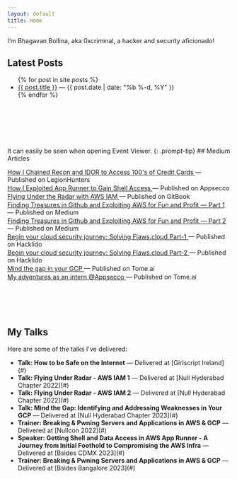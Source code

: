 ```yaml
---
layout: default
title: Home
---
```


I’m Bhagavan Bollina, aka 0xcriminal, a hacker and security aficionado!

## Latest Posts

<ul style="margin-bottom: 50px;">
  {% for post in site.posts %}
    <li>
      <a href="{{ post.url }}">{{ post.title }}</a> — {{ post.date | date: "%b %-d, %Y" }}
    </li>
  {% endfor %}
</ul>

<!-- Gap Section -->
<div style="height: 60px;"></div> <!-- Adds space between sections -->
It can easily be seen when opening Event Viewer. {: .prompt-tip}
## Medium Articles

<ul style="list-style-type: none; padding-left: 0;">
  <li style="margin-bottom: 2px;">
    <a href="https://medium.com/legionhunters/how-i-chained-recon-and-idor-to-access-100s-of-credit-cards-0ca50eb82a74" target="_blank">
      How I Chained Recon and IDOR to Access 100's of Credit Cards
    </a> — Published on LegionHunters
  </li>
  <li style="margin-bottom: 2px;">
    <a href="https://blog.appsecco.com/getting-shell-and-data-access-in-aws-app-runner-3632e844bc77" target="_blank">
      How I Exploited App Runner to Gain Shell Access
    </a> — Published on Appsecco
  </li>
  <li style="margin-bottom: 2px;">
    <a href="https://0xcriminal.gitbook.io/flying-under-radar-aws-iam/" target="_blank">
      Flying Under the Radar with AWS IAM
    </a> — Published on GitBook
  </li>
  <li style="margin-bottom: 2px;">
    <a href="https://blog.appsecco.com/finding-treasures-in-github-and-exploiting-aws-for-fun-and-profit-part-1-be5cfadf942" target="_blank">
      Finding Treasures in Github and Exploiting AWS for Fun and Profit — Part 1
    </a> — Published on Medium
  </li>
  <li style="margin-bottom: 2px;">
    <a href="https://blog.appsecco.com/finding-treasures-in-github-and-exploiting-aws-for-fun-and-profit-part-2-8ffefa995439" target="_blank">
      Finding Treasures in Github and Exploiting AWS for Fun and Profit — Part 2
    </a> — Published on Medium
  </li>
  <li style="margin-bottom: 2px;">
    <a href="https://hacklido.com/blog/472-begin-your-cloud-security-journey-solving-flawscloud-part-1" target="_blank">
      Begin your cloud security journey: Solving Flaws.cloud Part-1
    </a> — Published on Hacklido
  </li>
  <li style="margin-bottom: 2px;">
    <a href="https://hacklido.com/blog/481-begin-your-cloud-security-journey-solving-flawscloud-part-2" target="_blank">
      Begin your cloud security journey: Solving Flaws.cloud Part-2
    </a> — Published on Hacklido
  </li>
  <li style="margin-bottom: 2px;">
    <a href="https://lightfield.app/xcriminal/mind-the-gap-identifying-and-addressing-weaknesses-in-your-gcp-clelfpmqg09u26m3z0a98z8ek" target="_blank">
      Mind the gap in your GCP
    </a> — Published on Tome.ai
  </li>
  <li style="margin-bottom: 2px;">
    <a href="https://blog.appsecco.com/my-adventures-as-an-intern-appsecco-85c2b90a5194" target="_blank">
      My adventures as an intern @Appsecco
    </a> — Published on Tome.ai
  </li>
</ul>

<!-- Gap Section -->
<div style="height: 60px;"></div> <!-- Adds space between sections -->

## My Talks

Here are some of the talks I've delivered:

<ul>
  <li>
    <strong>Talk: How to be Safe on the Internet</strong> — Delivered at [Girlscript Ireland](#)
  </li>
  <li>
    <strong>Talk: Flying Under Radar - AWS IAM 1</strong> — Delivered at [Null Hyderabad Chapter 2022](#)
  </li>
  <li>
    <strong>Talk: Flying Under Radar - AWS IAM 2</strong> — Delivered at [Null Hyderabad Chapter 2022](#)
  </li>
  <li>
    <strong>Talk: Mind the Gap: Identifying and Addressing Weaknesses in Your GCP</strong> — Delivered at [Null Hyderabad Chapter 2023](#)
  </li>
  <li>
    <strong>Trainer: Breaking & Pwning Servers and Applications in AWS & GCP</strong> — Delivered at [Nullcon 2022](#)
  </li>
  <li>
    <strong>Speaker: Getting Shell and Data Access in AWS App Runner - A Journey from Initial Foothold to Compromising the AWS Infra</strong> — Delivered at [Bsides CDMX 2023](#)
  </li>
  <li>
    <strong>Trainer: Breaking & Pwning Servers and Applications in AWS & GCP</strong> — Delivered at [Bsides Bangalore 2023](#)
  </li>
</ul>

